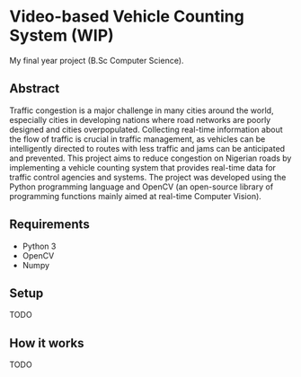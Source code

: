 # Video-based Vehicle Counting System (WIP)
My final year project (B.Sc Computer Science).

## Abstract
Traffic congestion is a major challenge in many cities around the world, especially cities in developing nations where road networks are poorly designed and cities overpopulated. Collecting real-time information about the flow of traffic is crucial in traffic management, as vehicles can be intelligently directed to routes with less traffic and jams can be anticipated and prevented.
This project aims to reduce congestion on Nigerian roads by implementing a vehicle counting system that provides real-time data for traffic control agencies and systems.
The project was developed using the Python programming language and OpenCV (an open-source library of programming functions mainly aimed at real-time Computer Vision).

## Requirements
- Python 3
- OpenCV
- Numpy

## Setup
TODO

## How it works
TODO